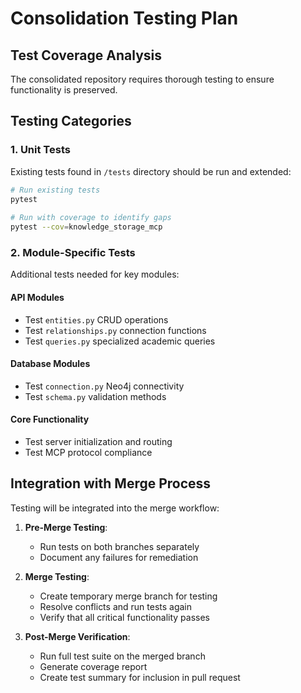# Consolidation Testing Plan  
  
## Test Coverage Analysis  
  
The consolidated repository requires thorough testing to ensure functionality is preserved. 
  
## Testing Categories  
  
### 1. Unit Tests  
  
Existing tests found in `/tests` directory should be run and extended:  
  
```bash  
# Run existing tests  
pytest  
  
# Run with coverage to identify gaps  
pytest --cov=knowledge_storage_mcp  
``` 
  
### 2. Module-Specific Tests  
  
Additional tests needed for key modules:  
  
#### API Modules  
- Test `entities.py` CRUD operations  
- Test `relationships.py` connection functions  
- Test `queries.py` specialized academic queries  
  
#### Database Modules  
- Test `connection.py` Neo4j connectivity  
- Test `schema.py` validation methods  
  
#### Core Functionality  
- Test server initialization and routing  
- Test MCP protocol compliance 
  
## Integration with Merge Process  
  
Testing will be integrated into the merge workflow:  
  
1. **Pre-Merge Testing**:  
   - Run tests on both branches separately  
   - Document any failures for remediation  
  
2. **Merge Testing**:  
   - Create temporary merge branch for testing  
   - Resolve conflicts and run tests again  
   - Verify that all critical functionality passes  
  
3. **Post-Merge Verification**:  
   - Run full test suite on the merged branch  
   - Generate coverage report  
   - Create test summary for inclusion in pull request 

